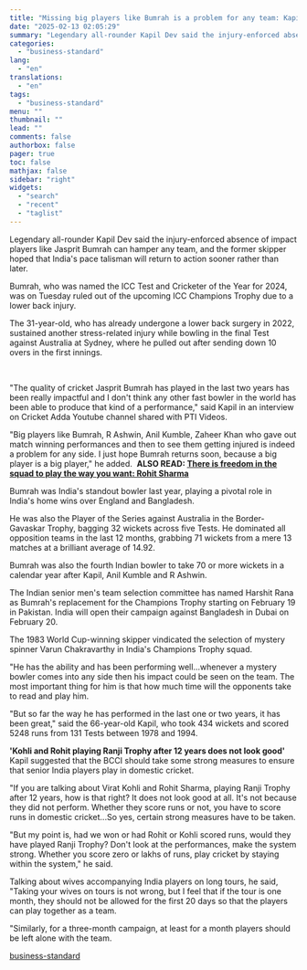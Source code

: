```yaml
---
title: "Missing big players like Bumrah is a problem for any team: Kapil Dev"
date: "2025-02-13 02:05:29"
summary: "Legendary all-rounder Kapil Dev said the injury-enforced absence of impact players like Jasprit Bumrah can hamper any team, and the former skipper hoped that India's pace talisman will return to action sooner rather than later. Bumrah, who was named the ICC Test and Cricketer of the Year for 2024, was..."
categories:
  - "business-standard"
lang:
  - "en"
translations:
  - "en"
tags:
  - "business-standard"
menu: ""
thumbnail: ""
lead: ""
comments: false
authorbox: false
pager: true
toc: false
mathjax: false
sidebar: "right"
widgets:
  - "search"
  - "recent"
  - "taglist"
---
```


Legendary all-rounder Kapil Dev said the injury-enforced absence of impact players like Jasprit Bumrah can hamper any team, and the former skipper hoped that India's pace talisman will return to action sooner rather than later.

Bumrah, who was named the ICC Test and Cricketer of the Year for 2024, was on Tuesday ruled out of the upcoming ICC Champions Trophy due to a lower back injury.

The 31-year-old, who has already undergone a lower back surgery in 2022, sustained another stress-related injury while bowling in the final Test against Australia at Sydney, where he pulled out after sending down 10 overs in the first innings.

 

"The quality of cricket Jasprit Bumrah has played in the last two years has been really impactful and I don't think any other fast bowler in the world has been able to produce that kind of a performance," said Kapil in an interview on Cricket Adda Youtube channel shared with PTI Videos.

"Big players like Bumrah, R Ashwin, Anil Kumble, Zaheer Khan who gave out match winning performances and then to see them getting injured is indeed a problem for any side. I just hope Bumrah returns soon, because a big player is a big player," he added. 
**ALSO READ: [There is freedom in the squad to play the way you want: Rohit Sharma](https://www.business-standard.com/cricket/news/there-is-freedom-in-the-squad-to-play-the-way-you-want-rohit-sharma-125021201744_1.html)**

Bumrah was India's standout bowler last year, playing a pivotal role in India's home wins over England and Bangladesh.

He was also the Player of the Series against Australia in the Border-Gavaskar Trophy, bagging 32 wickets across five Tests. He dominated all opposition teams in the last 12 months, grabbing 71 wickets from a mere 13 matches at a brilliant average of 14.92.

Bumrah was also the fourth Indian bowler to take 70 or more wickets in a calendar year after Kapil, Anil Kumble and R Ashwin.

The Indian senior men's team selection committee has named Harshit Rana as Bumrah's replacement for the Champions Trophy starting on February 19 in Pakistan. India will open their campaign against Bangladesh in Dubai on February 20.

The 1983 World Cup-winning skipper vindicated the selection of mystery spinner Varun Chakravarthy in India's Champions Trophy squad.

"He has the ability and has been performing well...whenever a mystery bowler comes into any side then his impact could be seen on the team. The most important thing for him is that how much time will the opponents take to read and play him.

"But so far the way he has performed in the last one or two years, it has been great," said the 66-year-old Kapil, who took 434 wickets and scored 5248 runs from 131 Tests between 1978 and 1994.

**'Kohli and Rohit playing Ranji Trophy after 12 years does not look good'** 
Kapil suggested that the BCCI should take some strong measures to ensure that senior India players play in domestic cricket.

"If you are talking about Virat Kohli and Rohit Sharma, playing Ranji Trophy after 12 years, how is that right? It does not look good at all. It's not because they did not perform. Whether they score runs or not, you have to score runs in domestic cricket...So yes, certain strong measures have to be taken.

"But my point is, had we won or had Rohit or Kohli scored runs, would they have played Ranji Trophy? Don't look at the performances, make the system strong. Whether you score zero or lakhs of runs, play cricket by staying within the system," he said.

Talking about wives accompanying India players on long tours, he said, "Taking your wives on tours is not wrong, but I feel that if the tour is one month, they should not be allowed for the first 20 days so that the players can play together as a team.

"Similarly, for a three-month campaign, at least for a month players should be left alone with the team.

[business-standard](https://www.business-standard.com/cricket/champions-trophy/missing-big-players-like-bumrah-is-a-problem-for-any-team-kapil-dev-125021201658_1.html)
